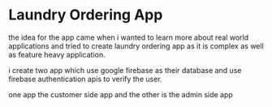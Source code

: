 # Laundry Ordering App

the idea for the app came when i wanted to learn more about real world applications and tried to create laundry ordering app as it is complex as well as feature heavy application.

i create two app which use google firebase as their database and use firebase authentication apis to verify the user.

one app the customer side app and the other is the admin side app
